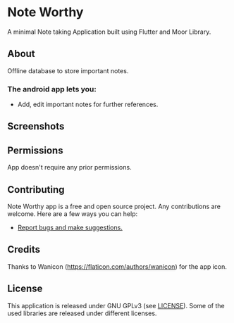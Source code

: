 # Note Worthy

A minimal Note taking Application built using Flutter and Moor Library.
  
## About
Offline database to store important notes.


### The android app lets you:

- Add, edit important notes for further references. 
## Screenshots

<!--
<img src="screens/images/0.png" align="center"
width="200">
-->

## Permissions

App doesn't require any prior permissions.
## Contributing

Note Worthy app is a free and open source project. Any contributions are welcome. Here are a few ways you can help:
 * [Report bugs and make suggestions.](https://github.com/wallabag/android-app/issues)
 

## Credits  
Thanks to  Wanicon (https://flaticon.com/authors/wanicon) for the app icon.

## License

This application is released under GNU GPLv3 (see [LICENSE](LICENSE)).
Some of the used libraries are released under different licenses.



